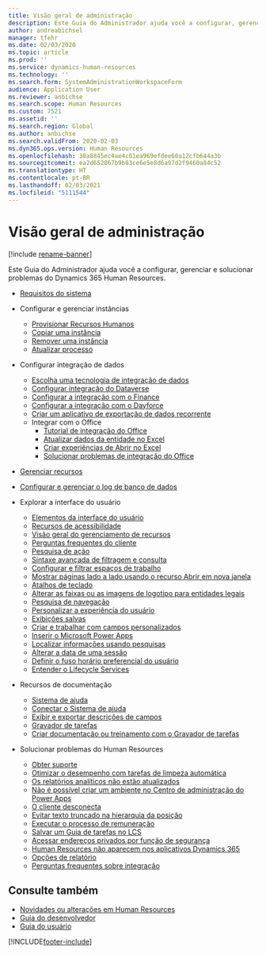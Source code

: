```yaml
---
title: Visão geral de administração
description: Este Guia do Administrador ajuda você a configurar, gerenciar e solucionar problemas do Dynamics 365 Human Resources.
author: andreabichsel
manager: tfehr
ms.date: 02/03/2020
ms.topic: article
ms.prod: ''
ms.service: dynamics-human-resources
ms.technology: ''
ms.search.form: SystemAdministrationWorkspaceForm
audience: Application User
ms.reviewer: anbichse
ms.search.scope: Human Resources
ms.custom: 7521
ms.assetid: ''
ms.search.region: Global
ms.author: anbichse
ms.search.validFrom: 2020-02-03
ms.dyn365.ops.version: Human Resources
ms.openlocfilehash: 38a8845ec4ae4c61ea969efdee60a12cfb644a3b
ms.sourcegitcommit: ea2d652867b9b83ce6e5e8d6a97d2f9460a84c52
ms.translationtype: HT
ms.contentlocale: pt-BR
ms.lasthandoff: 02/03/2021
ms.locfileid: "5111544"
---
```

# <a name="administration-overview"></a>Visão geral de administração

[!include [rename-banner](~/includes/cc-data-platform-banner.md)]

Este Guia do Administrador ajuda você a configurar, gerenciar e solucionar problemas do Dynamics 365 Human Resources.

- [Requisitos do sistema](hr-admin-system-requirements.md)

- Configurar e gerenciar instâncias
  - [Provisionar Recursos Humanos](hr-admin-setup-provision.md)
  - [Copiar uma instância](hr-admin-setup-copy-instance.md)
  - [Remover uma instância](hr-admin-setup-remove-instance.md)
  - [Atualizar processo](hr-admin-setup-update-process.md)

- Configurar integração de dados
  - [Escolha uma tecnologia de integração de dados](hr-admin-integration-choose-technology.md)
  - [Configurar integração do Dataverse](hr-admin-integration-common-data-service.md)
  - [Configurar a integração com o Finance](hr-admin-integration-finance.md)
  - [Configurar a integração com o Dayforce](hr-admin-integration-dayforce.md)
  - [Criar um aplicativo de exportação de dados recorrente](hr-admin-integration-recurring-data-export.md)
  - Integrar com o Office
    - [Tutorial de integração do Office](../dev-itpro/office-integration/office-integration-tutorial.md?toc=/dynamics365/unified-operations/talent/toc.json)
    - [Atualizar dados da entidade no Excel](../dev-itpro/office-integration/use-excel-add-in.md?toc=/dynamics365/unified-operations/talent/toc.json)
    - [Criar experiências de Abrir no Excel](../dev-itpro/office-integration/office-integration-edit-excel.md?toc=/dynamics365/unified-operations/talent/toc.json)
    - [Solucionar problemas de integração do Office](../dev-itpro/office-integration/office-integration-troubleshooting.md?toc=/dynamics365/unified-operations/talent/toc.json)

- [Gerenciar recursos](hr-admin-manage-features.md)

- [Configurar e gerenciar o log de banco de dados](hr-admin-database-logging.md)

- Explorar a interface do usuário
  - [Elementos da interface do usuário](../fin-ops-core/fin-ops/get-started/user-interface-elements.md?toc=/dynamics365/human-resources/toc.json)
  - [Recursos de acessibilidade](../fin-ops-core/fin-ops/get-started/accessibility-features.md?toc=/dynamics365/human-resources/toc.json)
  - [Visão geral do gerenciamento de recursos](../fin-ops-core/fin-ops/get-started/feature-management/feature-management-overview.md?toc=/dynamics365/human-resources/toc.json)
  - [Perguntas frequentes do cliente](../fin-ops-core/fin-ops/get-started/client-faq.md?toc=/dynamics365/human-resources/toc.json)
  - [Pesquisa de ação](../fin-ops-core/fin-ops/get-started/action-search.md?toc=/dynamics365/human-resources/toc.json)
  - [Sintaxe avançada de filtragem e consulta](../fin-ops-core/fin-ops/get-started/advanced-filtering-query-options.md?toc=/dynamics365/human-resources/toc.json)
  - [Configurar e filtrar espaços de trabalho](../fin-ops-core/fin-ops/get-started/configure-filter-workspaces.md?toc=/dynamics365/financehuman-resources/toc.json)
  - [Mostrar páginas lado a lado usando o recurso Abrir em nova janela](../fin-ops-core/fin-ops/get-started/display-pages-side-by-side.md?toc=/dynamics365/human-resources/toc.json)
  - [Atalhos de teclado](../fin-ops-core/fin-ops/get-started/shortcut-keys.md?toc=/dynamics365/human-resources/toc.json)
  - [Alterar as faixas ou as imagens de logotipo para entidades legais](../fin-ops-core/fin-ops/get-started/tasks/change-banner-or-logo.md?toc=/dynamics365/human-resources/toc.json)
  - [Pesquisa de navegação](../fin-ops-core/fin-ops/get-started/navigation-search.md?toc=/dynamics365/human-resources/toc.json)
  - [Personalizar a experiência do usuário](../fin-ops-core/fin-ops/get-started/personalize-user-experience.md?toc=/dynamics365/human-resources/toc.json)
  - [Exibições salvas](../fin-ops-core/fin-ops/get-started/saved-views.md?toc=/dynamics365/human-resources/toc.json)
  - [Criar e trabalhar com campos personalizados](../fin-ops-core/fin-ops/get-started/user-defined-fields.md?toc=/dynamics365/human-resources/toc.json)
  - [Inserir o Microsoft Power Apps](../fin-ops-core/fin-ops/get-started/embed-power-apps.md?toc=/dynamics365/human-resources/toc.json)
  - [Localizar informações usando pesquisas](../fin-ops-core/fin-ops/get-started/use-lookups-to-find-information.md?toc=/dynamics365/human-resources/toc.json)
  - [Alterar a data de uma sessão](../fin-ops-core/fin-ops/organization-administration/tasks/change-date-session.md?toc=/dynamics365/human-resources/toc.json)
  - [Definir o fuso horário preferencial do usuário](../fin-ops-core/fin-ops/organization-administration/tasks/set-users-preferred-time-zone.md?toc=/dynamics365/human-resources/toc.json)
  - [Entender o Lifecycle Services](../fin-ops-core/dev-itpro/lifecycle-services/lcs-works-lcs.md?toc=/dynamics365/human-resources/toc.json)

- Recursos de documentação
  - [Sistema de ajuda](../fin-ops-core/fin-ops/get-started/help-overview.md?toc=/dynamics365/human-resources/toc.json)
  - [Conectar o Sistema de ajuda](../fin-ops-core/fin-ops/get-started/help-connect.md?toc=/dynamics365/human-resources/toc.json)
  - [Exibir e exportar descrições de campos](../fin-ops-core/fin-ops/get-started/view-export-field-descriptions.md?toc=/dynamics365/human-resources/toc.json)
  - [Gravador de tarefas](../fin-ops-core/dev-itpro/user-interface/task-recorder.md?toc=/dynamics365/human-resources/toc.json)
  - [Criar documentação ou treinamento com o Gravador de tarefas](../fin-ops-core/dev-itpro/user-interface/task-recorder-training-docs.md?toc=/dynamics365/human-resources/toc.json)

- Solucionar problemas do Human Resources
  - [Obter suporte](hr-admin-troubleshooting-support.md)
  - [Otimizar o desempenho com tarefas de limpeza automática](hr-admin-troubleshooting-batch-history.md)
  - [Os relatórios analíticos não estão atualizados](hr-admin-troubleshooting-analytic-reports.md)
  - [Não é possível criar um ambiente no Centro de administração do Power Apps](hr-admin-troubleshooting-power-apps.md)
  - [O cliente desconecta](hr-admin-troubleshooting-disconnect.md)
  - [Evitar texto truncado na hierarquia da posição](hr-admin-troubleshooting-truncate.md)
  - [Executar o processo de remuneração](hr-admin-troubleshooting-compensation.md)
  - [Salvar um Guia de tarefas no LCS](hr-admin-troubleshooting-task-guide.md)
  - [Acessar endereços privados por função de segurança](hr-admin-troubleshooting-private-addresses.md)
  - [Human Resources não aparecem nos aplicativos Dynamics 365](hr-admin-troubleshooting-not-in-apps.md)
  - [Opções de relatório](hr-admin-troubleshooting-reporting.md)
  - [Perguntas frequentes sobre integração](hr-admin-troubleshooting-integration.md)

## <a name="see-also"></a>Consulte também

- [Novidades ou alterações em Human Resources](hr-admin-whats-new.md)
- [Guia do desenvolvedor](hr-developer-overview.md)
- [Guia do usuário](hr-hrpro-overview.md)

[!INCLUDE[footer-include](../includes/footer-banner.md)]
